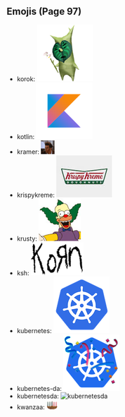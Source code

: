 
## Emojis (Page 97)

* korok: ![korok](output/korok.png)
* kotlin: ![kotlin](output/kotlin.png)
* kramer: ![kramer](output/kramer.gif)
* krispykreme: ![krispykreme](output/krispykreme.jpg)
* krusty: ![krusty](output/krusty.gif)
* ksh: ![ksh](output/ksh.png)
* kubernetes: ![kubernetes](output/kubernetes.png)
* kubernetes-da: ![kubernetes-da](output/kubernetes-da.png)
* kubernetesda: ![kubernetesda](output/kubernetesda)
* kwanzaa: ![kwanzaa](output/kwanzaa.png)
